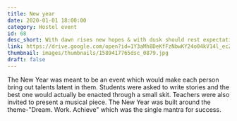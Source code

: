 ```yaml
---
title: New year
date: 2020-01-01 18:00:00
category: Hostel event
id: 68
desc_short: With dawn rises new hopes & with dusk should rest expectations . In short, 'Dream. Work. Achieve' should be ideal for a new day in year's terms. 
link: https://drive.google.com/open?id=1Y3aMh8DeKfFzNbwKY24o04kV14l_ecZd
thumbnail: images/thumbnails/1589417765dsc_0879.jpg
draft: false
---
```


The New Year was meant to be an event which would make each person bring out talents latent in them. Students were asked to write stories and the best one would actually be enacted through a small skit. Teachers were also invited to present a musical piece.  The New Year was built around the theme-"Dream. Work. Achieve" which was the single mantra for success.